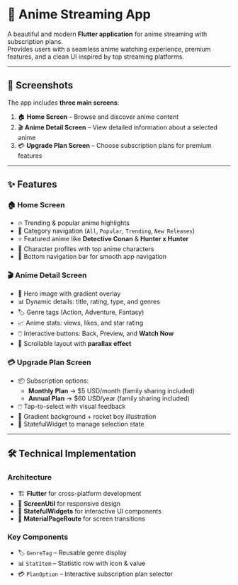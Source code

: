 # 🎌 Anime Streaming App

A beautiful and modern **Flutter application** for anime streaming with subscription plans.  
Provides users with a seamless anime watching experience, premium features, and a clean UI inspired by top streaming platforms.

---

## 📱 Screenshots

The app includes **three main screens**:

1. 🏠 **Home Screen** – Browse and discover anime content  
2. 🎬 **Anime Detail Screen** – View detailed information about a selected anime  
3. 💳 **Upgrade Plan Screen** – Choose subscription plans for premium features  

---

## ✨ Features

### 🏠 Home Screen
- 🔥 Trending & popular anime highlights  
- 📂 Category navigation (`All`, `Popular`, `Trending`, `New Releases`)  
- ⭐ Featured anime like **Detective Conan** & **Hunter x Hunter**  
- 👤 Character profiles with top anime characters  
- 📍 Bottom navigation bar for smooth app navigation  

### 🎬 Anime Detail Screen
- 🎨 Hero image with gradient overlay  
- 📊 Dynamic details: title, rating, type, and genres  
- 🏷️ Genre tags (Action, Adventure, Fantasy)  
- 📈 Anime stats: views, likes, and star rating  
- 🖱️ Interactive buttons: Back, Preview, and **Watch Now**  
- 🔄 Scrollable layout with **parallax effect**  

### 💳 Upgrade Plan Screen
- 📦 Subscription options:
  - **Monthly Plan** → $5 USD/month (family sharing included)  
  - **Annual Plan** → $60 USD/year (family sharing included)  
- 🖱️ Tap-to-select with visual feedback  
- 🎨 Gradient background + rocket boy illustration  
- 🧩 StatefulWidget to manage selection state  

---

## 🛠️ Technical Implementation

### Architecture
- 🏗 **Flutter** for cross-platform development  
- 📐 **ScreenUtil** for responsive design  
- 🔄 **StatefulWidgets** for interactive UI components  
- 📍 **MaterialPageRoute** for screen transitions  

### Key Components
- 🏷️ `GenreTag` – Reusable genre display  
- 📊 `StatItem` – Statistic row with icon & value  
- 💳 `PlanOption` – Interactive subscription plan selector  




